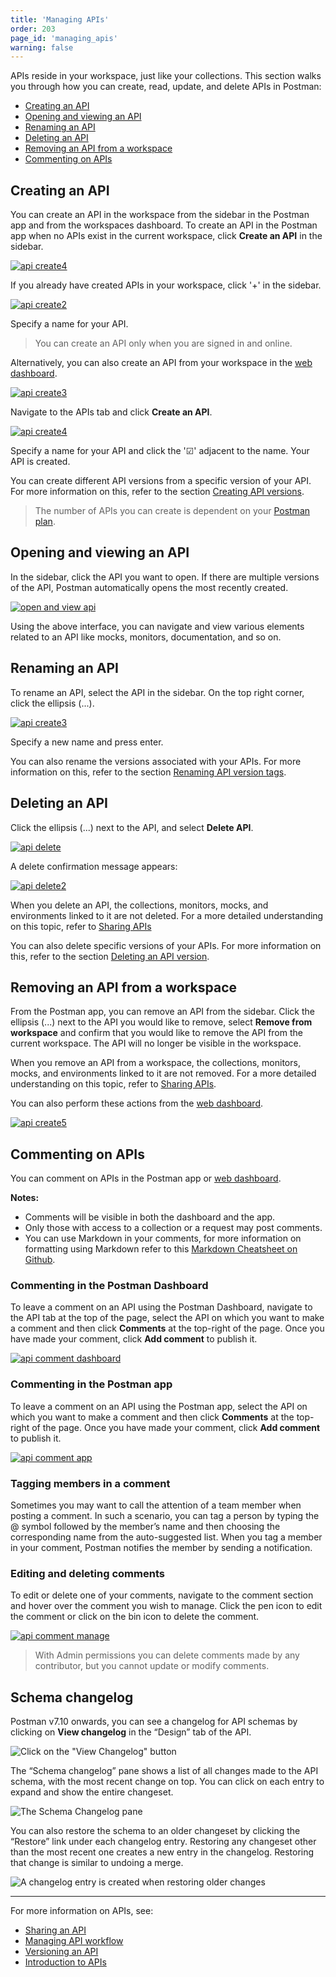 ```yaml
---
title: 'Managing APIs'
order: 203
page_id: 'managing_apis'
warning: false
---
```


APIs reside in your workspace, just like your collections. This section walks you through how you can create, read, update, and delete APIs in Postman:

- [Creating an API](#creating-an-api)
- [Opening and viewing an API](#opening-and-viewing-an-API)
- [Renaming an API](#renaming-an-api)
- [Deleting an API](#deleting-an-api)
- [Removing an API from a workspace](#removing-an-api-from-a-workspace)
- [Commenting on APIs](#commenting-on-apis)

## Creating an API

You can create an API in the workspace from the sidebar in the Postman app and from the workspaces dashboard. To create an API in the Postman app when no APIs exist in the current workspace, click **Create an API** in the sidebar.

[![api create4](https://user-images.githubusercontent.com/5029719/71972999-bcae8280-3205-11ea-81f3-1482988b7426.png)](https://user-images.githubusercontent.com/5029719/71972999-bcae8280-3205-11ea-81f3-1482988b7426.png)

If you already have created APIs in your workspace, click '+' in the sidebar.

[![api create2](https://assets.postman.com/postman-docs/API-Create1.png)](https://assets.postman.com/postman-docs/API-Create1.png)

Specify a name for your API.

> You can create an API only when you are signed in and online.

Alternatively, you can also create an API from your workspace in the [web dashboard](https://app.getpostman.com).

[![api create3](https://user-images.githubusercontent.com/5029719/71973125-0008f100-3206-11ea-8643-a9904b236c51.png)](https://user-images.githubusercontent.com/5029719/71973125-0008f100-3206-11ea-8643-a9904b236c51.png)

Navigate to the APIs tab and click **Create an API**.

[![api create4](https://user-images.githubusercontent.com/5029719/71973196-334b8000-3206-11ea-8200-7869879eb311.png)](https://user-images.githubusercontent.com/5029719/71973196-334b8000-3206-11ea-8200-7869879eb311.png)

Specify a name for your API and click the '&#9745;' adjacent to the name. Your API is created.

You can create different API versions from a specific version of your API. For more information on this, refer to the section [Creating API versions](/docs/postman/design-and-develop-apis/versioning-an-api/).

> The number of APIs you can create is dependent on your [Postman plan](https://www.postman.com/pricing).

## Opening and viewing an API

In the sidebar, click the API you want to open. If there are multiple versions of the API, Postman automatically opens the most recently created.

[![open and view api](https://assets.postman.com/postman-docs/API-Open-and-View1.png)](https://assets.postman.com/postman-docs/API-Open-and-View1.png)

Using the above interface, you can navigate and view various elements related to an API like mocks, monitors, documentation, and so on.

## Renaming an API

To rename an API, select the API in the sidebar. On the top right corner, click the ellipsis (...).

[![api create3](https://user-images.githubusercontent.com/5029719/71973372-b8cf3000-3206-11ea-84ba-5007d3396b11.png)](https://user-images.githubusercontent.com/5029719/71973372-b8cf3000-3206-11ea-84ba-5007d3396b11.png)

Specify a new name and press enter.

You can also rename the versions associated with your APIs. For more information on this, refer to the section [Renaming API version tags](/docs/postman/design-and-develop-apis/versioning-an-api/).

## Deleting an API

Click the ellipsis (...) next to the API, and select **Delete API**.

[![api delete](https://user-images.githubusercontent.com/5029719/71973410-d8665880-3206-11ea-96b6-d224fb5d7bcc.png)](https://user-images.githubusercontent.com/5029719/71973410-d8665880-3206-11ea-96b6-d224fb5d7bcc.png)

A delete confirmation message appears:

[![api delete2](https://assets.postman.com/postman-docs/API-Delete2.png)](https://assets.postman.com/postman-docs/API-Delete2.png)

When you delete an API, the collections, monitors, mocks, and environments linked to it are not deleted. For a more detailed understanding on this topic, refer to [Sharing APIs](/docs/postman/design-and-develop-apis/sharing-apis/)

You can also delete specific versions of your APIs. For more information on this, refer to the section [Deleting an API version](/docs/postman/design-and-develop-apis/versioning-an-api/).

## Removing an API from a workspace

From the Postman app, you can remove an API from the sidebar. Click the ellipsis (...) next to the API you would like to remove, select **Remove from workspace** and confirm that you would like to remove the API from the current workspace. The API will no longer be visible in the workspace.

When you remove an API from a workspace, the collections, monitors, mocks, and environments linked to it are not removed. For a more detailed understanding on this topic, refer to [Sharing APIs](/docs/postman/design-and-develop-apis/sharing-apis/).

You can also perform these actions from the [web dashboard](https://app.getpostman.com).

[![api create5](https://user-images.githubusercontent.com/5029719/71973525-0ea3d800-3207-11ea-8deb-58d159af4720.png)](https://user-images.githubusercontent.com/5029719/71973525-0ea3d800-3207-11ea-8deb-58d159af4720.png)

## Commenting on APIs

You can comment on APIs in the Postman app or [web dashboard](https://app.getpostman.com).

**Notes:**

- Comments will be visible in both the dashboard and the app.
- Only those with access to a collection or a request may post comments.
- You can use Markdown in your comments, for more information on formatting using Markdown refer to this [Markdown Cheatsheet on Github](https://github.com/adam-p/markdown-here/wiki/Markdown-Cheatsheet).

### Commenting in the Postman Dashboard

To leave a comment on an API using the Postman Dashboard, navigate to the API tab at the top of the page, select the API on which you want to make a comment and then click **Comments** at the top-right of the page. Once you have made your comment, click **Add comment** to publish it.

[![api comment dashboard](https://user-images.githubusercontent.com/5029719/69900515-48fa9980-136c-11ea-9e55-7785626dfcad.gif)](https://user-images.githubusercontent.com/5029719/69900515-48fa9980-136c-11ea-9e55-7785626dfcad.gif)

### Commenting in the Postman app

To leave a comment on an API using the Postman app, select the API on which you want to make a comment and then click **Comments** at the top-right of the page. Once you have made your comment, click **Add comment** to publish it.

[![api comment app](https://user-images.githubusercontent.com/5029719/69900530-6a5b8580-136c-11ea-9834-e5f8eee85ce7.gif)](https://user-images.githubusercontent.com/5029719/69900530-6a5b8580-136c-11ea-9834-e5f8eee85ce7.gif)

### Tagging members in a comment

Sometimes you may want to call the attention of a team member when posting a comment. In such a scenario, you can tag a person by typing the @ symbol followed by the member’s name and then choosing the corresponding name from the auto-suggested list. When you tag a member in your comment, Postman notifies the member by sending a notification.

### Editing and deleting comments

To edit or delete one of your comments, navigate to the comment section and hover over the comment you wish to manage. Click the pen icon to edit the comment or click on the bin icon to delete the comment.

[![api comment manage](https://user-images.githubusercontent.com/5029719/71973662-63dfe980-3207-11ea-9daa-6e36ca1c7bb2.png)](https://user-images.githubusercontent.com/5029719/71973662-63dfe980-3207-11ea-9daa-6e36ca1c7bb2.png)

> With Admin permissions you can delete comments made by any contributor, but you cannot update or modify comments.

## Schema changelog

Postman v7.10 onwards,  you can see a changelog for API schemas by clicking on  **View changelog** in the “Design” tab of the API.

![Click on the "View Changelog" button](https://assets.postman.com/postman-docs/schema-changelog-button.png)

The “Schema changelog” pane shows a list of all changes made to the API schema, with the most recent change on top. You can click on each entry to expand and show the entire changeset.

![The Schema Changelog pane](https://assets.postman.com/postman-docs/schema-changelog-pane.png)

You can also restore the schema to an older changeset by clicking the “Restore” link under each changelog entry. Restoring any changeset other than the most recent one creates a new entry in the changelog. Restoring that change is similar to undoing a merge.

![A changelog entry is created when restoring older changes](https://assets.postman.com/postman-docs/schema-changelog-merge.png)

---
For more information on APIs, see:

- [Sharing an API](/docs/postman/design-and-develop-apis/sharing-apis/)
- [Managing API workflow](/docs/postman/design-and-develop-apis/the-api-workflow/)
- [Versioning an API](/docs/postman/design-and-develop-apis/versioning-an-api/)
- [Introduction to APIs](/docs/postman/design-and-develop-apis/introduction-to-apis/)
